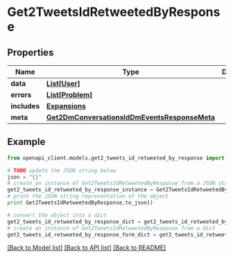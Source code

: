 # Get2TweetsIdRetweetedByResponse


## Properties
Name | Type | Description | Notes
------------ | ------------- | ------------- | -------------
**data** | [**List[User]**](User.md) |  | [optional] 
**errors** | [**List[Problem]**](Problem.md) |  | [optional] 
**includes** | [**Expansions**](Expansions.md) |  | [optional] 
**meta** | [**Get2DmConversationsIdDmEventsResponseMeta**](Get2DmConversationsIdDmEventsResponseMeta.md) |  | [optional] 

## Example

```python
from openapi_client.models.get2_tweets_id_retweeted_by_response import Get2TweetsIdRetweetedByResponse

# TODO update the JSON string below
json = "{}"
# create an instance of Get2TweetsIdRetweetedByResponse from a JSON string
get2_tweets_id_retweeted_by_response_instance = Get2TweetsIdRetweetedByResponse.from_json(json)
# print the JSON string representation of the object
print Get2TweetsIdRetweetedByResponse.to_json()

# convert the object into a dict
get2_tweets_id_retweeted_by_response_dict = get2_tweets_id_retweeted_by_response_instance.to_dict()
# create an instance of Get2TweetsIdRetweetedByResponse from a dict
get2_tweets_id_retweeted_by_response_form_dict = get2_tweets_id_retweeted_by_response.from_dict(get2_tweets_id_retweeted_by_response_dict)
```
[[Back to Model list]](../README.md#documentation-for-models) [[Back to API list]](../README.md#documentation-for-api-endpoints) [[Back to README]](../README.md)


